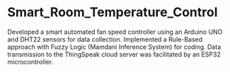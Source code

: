 # Smart_Room_Temperature_Control
Developed a smart automated fan speed controller using an Arduino UNO and DHT22 sensors for data collection. Implemented a Rule-Based approach with Fuzzy Logic (Mamdani Inference System) for coding. Data transmission to the ThingSpeak cloud server was facilitated by an ESP32 microcontroller. 
